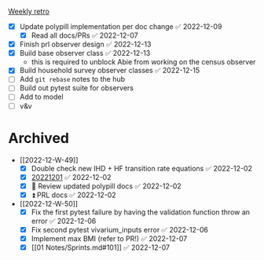  [Weekly retro](Weekly%20retro.md)

- [x] Update polypill implementation per doc change ✅ 2022-12-09
	- [x] Read all docs/PRs ✅ 2022-12-07
- [x] Finish prl observer design ✅ 2022-12-13
- [x] Build base observer class ✅ 2022-12-13
	- this is required to unblock Abie from working on the census observer
- [x] Build household survey observer classes ✅ 2022-12-15
- [ ] Add `git rebase` notes to the hub
- [ ] Build out pytest suite for observers
- [ ] Add to model
- [ ] v&v

# Archived

- [[2022-12-W-49]]
	- [x] Double check new IHD + HF transition rate equations ✅ 2022-12-02
	- [x] [20221201](02%20Projects/CVD/Checkins/20221201.md) ✅ 2022-12-02
	- [x] 🔼 Review updated polypill docs ✅ 2022-12-02
	- [x] ⏫  PRL docs ✅ 2022-12-02
- [[2022-12-W-50]]
	- [x] Fix the first pytest failure by having the validation function throw an error ✅ 2022-12-06
	- [x] Fix second pytest vivarium_inputs error ✅ 2022-12-06
	- [x] Implement max BMI (refer to PR!) ✅ 2022-12-07
	- [x] [[01 Notes/Sprints.md#101]] ✅ 2022-12-07
